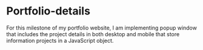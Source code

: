 # Portfolio-details
For this milestone of my portfolio website, I am implementing popup window that includes the project details in both desktop and mobile that store information projects in a JavaScript object.
